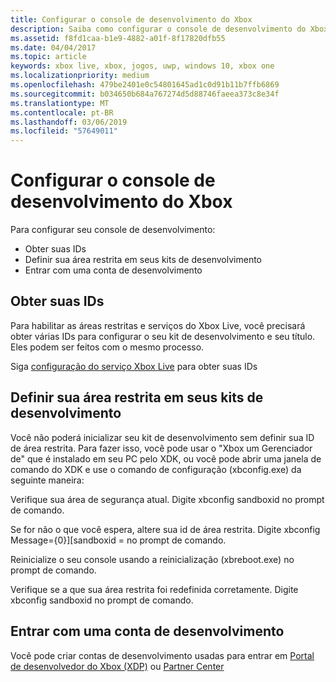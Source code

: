 ```yaml
---
title: Configurar o console de desenvolvimento do Xbox
description: Saiba como configurar o console de desenvolvimento do Xbox para dar suporte ao desenvolvimento do Xbox Live.
ms.assetid: f8fd1caa-b1e9-4882-a01f-8f17820dfb55
ms.date: 04/04/2017
ms.topic: article
keywords: xbox live, xbox, jogos, uwp, windows 10, xbox one
ms.localizationpriority: medium
ms.openlocfilehash: 479be2401e0c54801645ad1c0d91b11b7ffb6869
ms.sourcegitcommit: b034650b684a767274d5d88746faeea373c8e34f
ms.translationtype: MT
ms.contentlocale: pt-BR
ms.lasthandoff: 03/06/2019
ms.locfileid: "57649011"
---
```

# <a name="configure-your-xbox-development-console"></a>Configurar o console de desenvolvimento do Xbox

Para configurar seu console de desenvolvimento:
- Obter suas IDs
- Definir sua área restrita em seus kits de desenvolvimento
- Entrar com uma conta de desenvolvimento

## <a name="get-your-ids"></a>Obter suas IDs
Para habilitar as áreas restritas e serviços do Xbox Live, você precisará obter várias IDs para configurar o seu kit de desenvolvimento e seu título. Eles podem ser feitos com o mesmo processo.

Siga [configuração do serviço Xbox Live](../xbox-live-service-configuration.md) para obter suas IDs

## <a name="set-your-sandbox-on-your-development-kits"></a>Definir sua área restrita em seus kits de desenvolvimento
Você não poderá inicializar seu kit de desenvolvimento sem definir sua ID de área restrita. Para fazer isso, você pode usar o "Xbox um Gerenciador de" que é instalado em seu PC pelo XDK, ou você pode abrir uma janela de comando do XDK e use o comando de configuração (xbconfig.exe) da seguinte maneira:

Verifique sua área de segurança atual. Digite xbconfig sandboxid no prompt de comando.

Se for não o que você espera, altere sua id de área restrita. Digite xbconfig Message={0}][sandboxid =<your sandbox id> no prompt de comando.

Reinicialize o seu console usando a reinicialização (xbreboot.exe) no prompt de comando.

Verifique se a que sua área restrita foi redefinida corretamente. Digite xbconfig sandboxid no prompt de comando.

## <a name="sign-in-with-a-development-account"></a>Entrar com uma conta de desenvolvimento

Você pode criar contas de desenvolvimento usadas para entrar em [Portal de desenvolvedor do Xbox (XDP)](https://xdp.xboxlive.com/User/Contact/MyAccess?selectedMenu=devaccounts) ou [Partner Center](https://partner.microsoft.com/dashboard)

